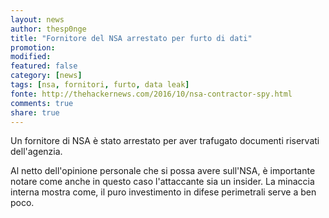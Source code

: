 ```yaml
---
layout: news
author: thesp0nge
title: "Fornitore del NSA arrestato per furto di dati"
promotion: 
modified: 
featured: false
category: [news]
tags: [nsa, fornitori, furto, data leak]
fonte: http://thehackernews.com/2016/10/nsa-contractor-spy.html
comments: true
share: true
---
```


Un fornitore di NSA è stato arrestato per aver trafugato documenti riservati
dell'agenzia.

Al netto dell'opinione personale che si possa avere sull'NSA, è importante
notare come anche in questo caso l'attaccante sia un insider.
La minaccia interna mostra come, il puro investimento in difese perimetrali
serve a ben poco.
